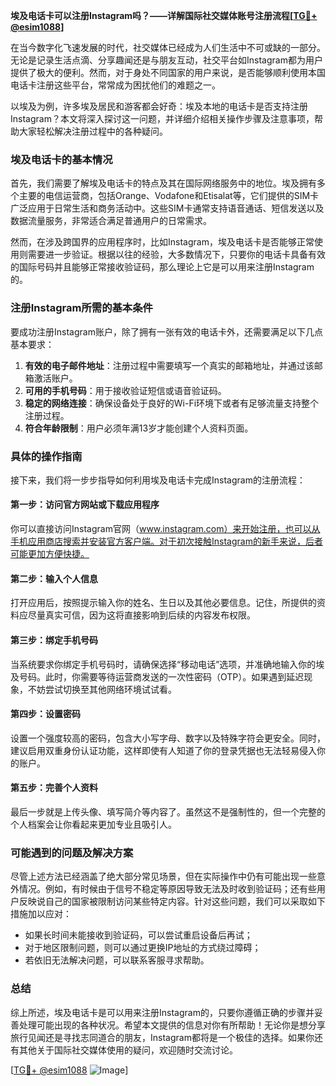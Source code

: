 **埃及电话卡可以注册Instagram吗？——详解国际社交媒体账号注册流程[[TG💪+ @esim1088](https://t.me/s/esim1088)]**

在当今数字化飞速发展的时代，社交媒体已经成为人们生活中不可或缺的一部分。无论是记录生活点滴、分享趣闻还是与朋友互动，社交平台如Instagram都为用户提供了极大的便利。然而，对于身处不同国家的用户来说，是否能够顺利使用本国电话卡注册这些平台，常常成为困扰他们的难题之一。

以埃及为例，许多埃及居民和游客都会好奇：埃及本地的电话卡是否支持注册Instagram？本文将深入探讨这一问题，并详细介绍相关操作步骤及注意事项，帮助大家轻松解决注册过程中的各种疑问。

### 埃及电话卡的基本情况

首先，我们需要了解埃及电话卡的特点及其在国际网络服务中的地位。埃及拥有多个主要的电信运营商，包括Orange、Vodafone和Etisalat等，它们提供的SIM卡广泛应用于日常生活和商务活动中。这些SIM卡通常支持语音通话、短信发送以及数据流量服务，非常适合满足普通用户的日常需求。

然而，在涉及跨国界的应用程序时，比如Instagram，埃及电话卡是否能够正常使用则需要进一步验证。根据以往的经验，大多数情况下，只要你的电话卡具备有效的国际号码并且能够正常接收验证码，那么理论上它是可以用来注册Instagram的。

### 注册Instagram所需的基本条件

要成功注册Instagram账户，除了拥有一张有效的电话卡外，还需要满足以下几点基本要求：

1. **有效的电子邮件地址**：注册过程中需要填写一个真实的邮箱地址，并通过该邮箱激活账户。
2. **可用的手机号码**：用于接收验证短信或语音验证码。
3. **稳定的网络连接**：确保设备处于良好的Wi-Fi环境下或者有足够流量支持整个注册过程。
4. **符合年龄限制**：用户必须年满13岁才能创建个人资料页面。

### 具体的操作指南

接下来，我们将一步步指导如何利用埃及电话卡完成Instagram的注册流程：

#### 第一步：访问官方网站或下载应用程序
你可以直接访问Instagram官网（www.instagram.com）来开始注册，也可以从手机应用商店搜索并安装官方客户端。对于初次接触Instagram的新手来说，后者可能更加方便快捷。

#### 第二步：输入个人信息
打开应用后，按照提示输入你的姓名、生日以及其他必要信息。记住，所提供的资料应尽量真实可信，因为这将直接影响到后续的内容发布权限。

#### 第三步：绑定手机号码
当系统要求你绑定手机号码时，请确保选择“移动电话”选项，并准确地输入你的埃及号码。此时，你需要等待运营商发送的一次性密码（OTP）。如果遇到延迟现象，不妨尝试切换至其他网络环境试试看。

#### 第四步：设置密码
设置一个强度较高的密码，包含大小写字母、数字以及特殊字符会更安全。同时，建议启用双重身份认证功能，这样即使有人知道了你的登录凭据也无法轻易侵入你的账户。

#### 第五步：完善个人资料
最后一步就是上传头像、填写简介等内容了。虽然这不是强制性的，但一个完整的个人档案会让你看起来更加专业且吸引人。

### 可能遇到的问题及解决方案

尽管上述方法已经涵盖了绝大部分常见场景，但在实际操作中仍有可能出现一些意外情况。例如，有时候由于信号不稳定等原因导致无法及时收到验证码；还有些用户反映说自己的国家被限制访问某些特定内容。针对这些问题，我们可以采取如下措施加以应对：

- 如果长时间未能接收到验证码，可以尝试重启设备后再试；
- 对于地区限制问题，则可以通过更换IP地址的方式绕过障碍；
- 若依旧无法解决问题，可以联系客服寻求帮助。

### 总结

综上所述，埃及电话卡是可以用来注册Instagram的，只要你遵循正确的步骤并妥善处理可能出现的各种状况。希望本文提供的信息对你有所帮助！无论你是想分享旅行见闻还是寻找志同道合的朋友，Instagram都将是一个极佳的选择。如果你还有其他关于国际社交媒体使用的疑问，欢迎随时交流讨论。

[[TG💪+ @esim1088](https://t.me/s/esim1088) ![Image](https://i.postimg.cc/4NQfJmqS/Snipaste-2025-05-13-00-14-12.png)]